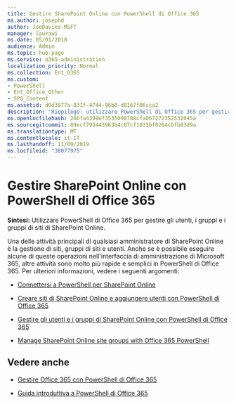 ```yaml
---
title: Gestire SharePoint Online con PowerShell di Office 365
ms.author: josephd
author: JoeDavies-MSFT
manager: laurawi
ms.date: 05/01/2018
audience: Admin
ms.topic: hub-page
ms.service: o365-administration
localization_priority: Normal
ms.collection: Ent_O365
ms.custom:
- PowerShell
- Ent_Office_Other
- SPO_Content
ms.assetid: d0d3877a-831f-4744-96b0-d8167f06cca2
description: 'Riepilogo: utilizzare PowerShell di Office 365 per gestire gli utenti, i gruppi e i gruppi di siti di SharePoint Online.'
ms.openlocfilehash: 26bfa4399ef3535098788cfa067272352532045a
ms.sourcegitcommit: 89ecf793443963b4c87cf1033bf0284cbfb83d9a
ms.translationtype: MT
ms.contentlocale: it-IT
ms.lasthandoff: 11/09/2019
ms.locfileid: "38077975"
---
```

# <a name="manage-sharepoint-online-with-office-365-powershell"></a>Gestire SharePoint Online con PowerShell di Office 365

 **Sintesi:** Utilizzare PowerShell di Office 365 per gestire gli utenti, i gruppi e i gruppi di siti di SharePoint Online.
  
Una delle attività principali di qualsiasi amministratore di SharePoint Online è la gestione di siti, gruppi di siti e utenti. Anche se è possibile eseguire alcune di queste operazioni nell'interfaccia di amministrazione di Microsoft 365, altre attività sono molto più rapide e semplici in PowerShell di Office 365. Per ulteriori informazioni, vedere i seguenti argomenti:

- [Connettersi a PowerShell per SharePoint Online](https://docs.microsoft.com/powershell/sharepoint/sharepoint-online/connect-sharepoint-online?view=sharepoint-ps)
  
- [Creare siti di SharePoint Online e aggiungere utenti con PowerShell di Office 365](create-sharepoint-sites-and-add-users-with-powershell.md)
    
- [Gestire gli utenti e i gruppi di SharePoint Online con PowerShell di Office 365](manage-sharepoint-users-and-groups-with-powershell.md)
    
- [Manage SharePoint Online site groups with Office 365 PowerShell](manage-sharepoint-site-groups-with-powershell.md)
    
## <a name="see-also"></a>Vedere anche

- [Gestire Office 365 con PowerShell di Office 365](manage-office-365-with-office-365-powershell.md)

- [Guida introduttiva a PowerShell di Office 365](getting-started-with-office-365-powershell.md)

